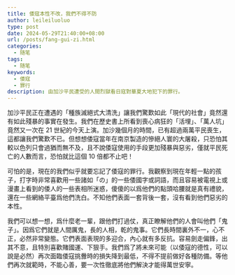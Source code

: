 ```yaml
---
title: 倭寇本性不改，我們不得不防
author: leileiluoluo
type: post
date: 2024-05-29T21:40:00+08:00
url: /posts/fang-gui-zi.html
categories:
  - 随笔
tags:
  - 随笔
keywords:
  - 倭寇
  - 罪行
description: 由加沙平民遭受的人間烈獄看日寇對華夏大地犯下的罪行。
---
```


加沙平民正在遭遇的「種族滅絕式大清洗」讓我們驚歎如此「現代的社會」竟然還有如此殘暴的事實在發生。我們在歷史書上所看到喪心病狂的「活埋」、「萬人坑」竟然又一次在 21 世紀的今天上演。加沙幾個月的時間，已有超過兩萬平民喪生，這都讓我們驚歎不已。但想想倭寇當年在南京製造的慘絕人寰的大屠殺，只恐怕其較以色列只會過猶而無不及，且不說倭寇使用的手段更加殘暴與惡劣，僅就平民死亡的人數而言，恐怕就比這個 10 倍都不止吧！

可怕的是，現在的我們似乎就要忘記了倭寇的罪行。我觀察到現在年輕一點的孩子，打字時非常喜歡用一些諸如「の」的一些倭國字或詞語，而且容易被電視上或漫畫上看到的倭人的一些表相所迷惑，傻傻的以爲他們的點頭哈腰就是真有禮貌，還在一些網絡平臺爲他們洗白。不知他們表面一套背後一套，沒有看到他們惡劣的本性。

我們可以想一想，爲什麼老一輩，跟他們打過仗，真正瞭解他們的人會叫他們「鬼子」。因爲它們就是人間厲鬼，長的人相，乾的鬼事。它們長時間裏外不一，心不正，必然非常變態。它們表面表現的多迎合，內心就有多反抗。容易劍走偏鋒，出其不意，且特別喜歡賭國運、下狠手。我們爲了將未來可能（以倭寇的德性，可以說是必然）再次面臨倭寇挑釁時的損失降到最低，不得不提前做好各種防備。等他們再次就範時，不能心善，要一次性徹底將他們解決才能得萬世安寧。
